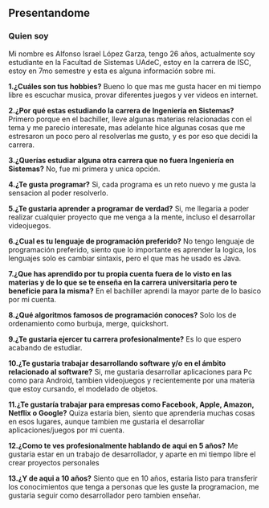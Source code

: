 ## Presentandome
### Quien soy

Mi nombre es Alfonso Israel López Garza, tengo 26 años, actualmente soy estudiante en la Facultad de Sistemas UAdeC, estoy en la carrera de ISC, estoy en 7mo semestre y esta es alguna información sobre mi.

**1.¿Cuáles son tus hobbies?**
Bueno lo que mas me gusta hacer en mi tiempo libre es escuchar musica, provar diferentes juegos y ver videos en internet.

**2.¿Por qué estas estudiando la carrera de Ingeniería en Sistemas?**
Primero porque en el bachiller, lleve algunas materias relacionadas con el tema y me parecio interesate, mas adelante hice algunas cosas que me estresaron un poco pero al resolverlas me gusto, y es por eso que decidi la carrera.

**3.¿Querías estudiar alguna otra carrera que no fuera Ingeniería en Sistemas?**
No, fue mi primera y unica opción.

**4.¿Te gusta programar?**
Si, cada programa es un reto nuevo y me gusta la sensacion al poder resolverlo.

**5.¿Te gustaria aprender a programar de verdad?**
Si, me llegaria a poder realizar cualquier proyecto que me venga a la mente, incluso el desarrollar videojuegos.

**6.¿Cual es tu lenguaje de programación preferido?**
No tengo lenguaje de programación preferido, siento que lo importante es aprender la logica, los lenguajes solo es cambiar sintaxis, pero el que mas he usado es Java.

**7.¿Que has aprendido por tu propia cuenta fuera de lo visto en las materias y de lo que se te enseña en la carrera universitaria pero te beneficie para la misma?**
En el bachiller aprendi la mayor parte de lo basico por mi cuenta.

**8.¿Qué algoritmos famosos de programación conoces?**
Solo los de ordenamiento como burbuja, merge, quickshort.

**9.¿Te gustaria ejercer tu carrera profesionalmente?**
Es lo que espero acabando de estudiar.

**10.¿Te gustaria trabajar desarrollando software y/o en el ámbito relacionado al software?**
Si, me gustaria desarrollar aplicaciones para Pc como para Android, tambien videojuegos y recientemente por una materia que estoy cursando, el modelado de objetos.

**11.¿Te gustaría trabajar para empresas como Facebook, Apple, Amazon, Netflix o Google?**
Quiza estaria bien, siento que aprenderia muchas cosas en esos lugares, aunque tambien me gustaria el desarrollar aplicaciones/juegos por mi cuenta.

**12.¿Como te ves profesionalmente hablando de aqui en 5 años?**
Me gustaria estar en un trabajo de desarrollador, y aparte en mi tiempo libre el crear proyectos personales

**13.¿Y de aqui a 10 años?**
Siento que en 10 años, estaria listo para transferir los conocimientos que tenga a personas que les guste la programacion, me gustaria seguir como desarrollador pero tambien enseñar.